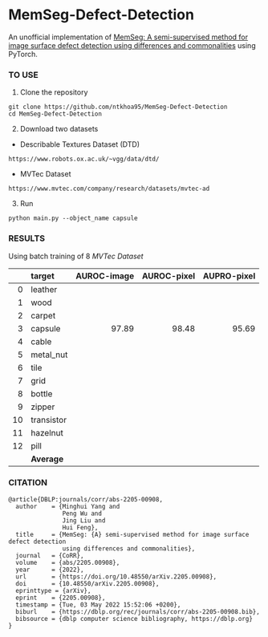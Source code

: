 # MemSeg-Defect-Detection
An unofficial implementation of [MemSeg: A semi-supervised method for image surface defect detection using differences and commonalities](https://arxiv.org/pdf/2205.00908.pdf) using PyTorch.

### **TO USE**
1. Clone the repository
```
git clone https://github.com/ntkhoa95/MemSeg-Defect-Detection
cd MemSeg-Defect-Detection
```
2. Download two datasets
- Describable Textures Dataset (DTD)
```
https://www.robots.ox.ac.uk/~vgg/data/dtd/
```
- MVTec Dataset
```
https://www.mvtec.com/company/research/datasets/mvtec-ad
```
3. Run
```
python main.py --object_name capsule
```

### **RESULTS**
Using batch training of 8
*MVTec Dataset*

|    | target     |   AUROC-image |   AUROC-pixel |   AUPRO-pixel |
|---:|:-----------|--------------:|--------------:|--------------:|
|  0 | leather    |               |               |               |
|  1 | wood       |               |               |               |
|  2 | carpet     |               |               |               |
|  3 | capsule    |     97.89     |     98.48     |     95.69     |
|  4 | cable      |               |               |               |
|  5 | metal_nut  |               |               |               |
|  6 | tile       |               |               |               |
|  7 | grid       |               |               |               |
|  8 | bottle     |               |               |               |
|  9 | zipper     |               |               |               |
| 10 | transistor |               |               |               |
| 11 | hazelnut   |               |               |               |
| 12 | pill       |               |               |               |
|    | **Average**    |           |               |               |

### **CITATION**
```
@article{DBLP:journals/corr/abs-2205-00908,
  author    = {Minghui Yang and
               Peng Wu and
               Jing Liu and
               Hui Feng},
  title     = {MemSeg: {A} semi-supervised method for image surface defect detection
               using differences and commonalities},
  journal   = {CoRR},
  volume    = {abs/2205.00908},
  year      = {2022},
  url       = {https://doi.org/10.48550/arXiv.2205.00908},
  doi       = {10.48550/arXiv.2205.00908},
  eprinttype = {arXiv},
  eprint    = {2205.00908},
  timestamp = {Tue, 03 May 2022 15:52:06 +0200},
  biburl    = {https://dblp.org/rec/journals/corr/abs-2205-00908.bib},
  bibsource = {dblp computer science bibliography, https://dblp.org}
}
```